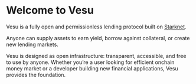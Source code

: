 
# Welcome to Vesu

Vesu is a fully open and permissionless lending protocol built on [Starknet](https://starknet.io). 

Anyone can supply assets to earn yield, borrow against collateral, or create new lending markets.

Vesu is designed as open infrastructure: transparent, accessible, and free to use by anyone. Whether you’re a user looking for efficient onchain money market or a developer building new financial applications, Vesu provides the foundation.